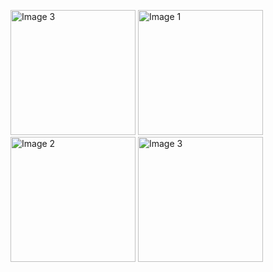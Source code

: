 
<p align="start">
   <img src="https://github.com/pcox3/UI-Animation-Project/blob/49834febfee0a6bb91c5819e50fa08c96d091343/video.gif" alt="Image 3" width="200"/>
  <img src="https://github.com/pcox3/UI-Animation-Project/blob/main/img1.png?raw=true" alt="Image 1" width="200"/>
  <img src="https://github.com/pcox3/UI-Animation-Project/blob/main/img2.png?raw=true" alt="Image 2" width="200"/>
  <img src="https://github.com/pcox3/UI-Animation-Project/blob/main/img3.png?raw=true" alt="Image 3" width="200"/>
</p>
